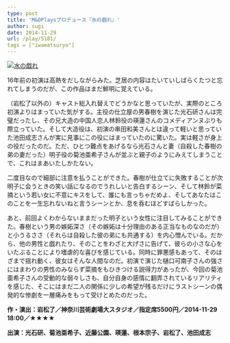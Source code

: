 ```yaml
---
type: post
title: 'M&OPlaysプロデュース『水の戯れ』'
author: sugi
date: 2014-11-29
url: /play/5181/
tags = ["iwamatsuryo"]
---
```

<a href="http://i1.wp.com/asharpminor.com/wp-content/uploads/2014/11/E6B0B4E381AEE688AFE3828C.jpg" onclick="_gaq.push(['_trackEvent', 'outbound-article', 'http://asharpminor.com/wp-content/uploads/2014/11/E6B0B4E381AEE688AFE3828C.jpg', '']);" ><img src="http://i1.wp.com/asharpminor.com/wp-content/uploads/2014/11/E6B0B4E381AEE688AFE3828C.jpg?resize=210%2C300" alt="水の戯れ" class="alignleft size-medium wp-image-5182" data-recalc-dims="1" /></a>

16年前の初演は高熱をだしながらみた。芝居の内容はたいていしばらくたつと忘れてしまうのだが、この作品はまだ鮮明に覚えている。

（岩松了以外の）キャスト総入れ替えでどうかなと思っていたが、実際のところ初演よりはまっていた気がする。主役の仕立屋の男春樹を演じた光石研さんは完璧だったし、その兄大造の中国人恋人林鈴役の瑛蓮さんのコメディアンヌぶりも際立っていた。そして大造役は、初演の串田和美さんとは違って軽いと思っていた池田成志さんが実に見事にこの役にはまっていたのに驚いた。実は軽さが身上の役だったのだ。ただ、ひとつ難点をあげるなら光石さんと妻（自殺した春樹の弟の妻だった）明子役の菊池亜希子さんが並ぶと親子のようにみえてしまうことで、これはまあいたしかたない。

二度目なので細部に注意を払うことができた。春樹が仕立てに失敗することが次明子に会うときの笑い話になるのでうれしいと告白するシーン、そして林鈴が菜摘という若い女に不意にキスをして、誰にも言っちゃだめよ、そしてあなたはこのことを一生忘れないねと言うシーンとか、息を呑むほどすばらしかった。

あと、前回よくわからないままだった明子という女性に注目してみることができた。春樹という男の嫉妬深さ（その嫉妬は十分理由のある正当なものなのだが）と小うるささ（それらは自殺した彼の弟にも共通する）を内心憎んでいる。だから、他の男性と戯れたり、そのことをわざと大げさに告げて、彼らの小さな心をいたぶることにより嗜虐的な喜びを感じている。同時に罪悪感もあって、そのはざまで揺れ動く、彼女はそんな人間なのだ。初演で演じた樋口可南子さんの強さにはまわりの男性のみならず菜摘をもひきつける説得力があったが、今回の菊池亜希子さんの受動的な弱々しさも、自分自身の感情に翻弄されているリアリティを感じた、そこにはまだ二人の関係に少しの希望が残るだけにラストシーンの偶発的な惨劇を一層痛みをもって受けとめたのだった。

**作・演出：岩松了／神奈川芸術劇場大スタジオ／指定席5500円／2014-11-29 18:00／★★★★**

**出演：光石研、菊池亜希子、近藤公園、瑛蓮、根本宗子、岩松了、池田成志**
